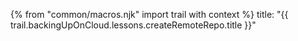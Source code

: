 {% from "common/macros.njk" import trail with context %}
<frontmatter>
title: "{{ trail.backingUpOnCloud.lessons.createRemoteRepo.title }}"
</frontmatter>

<include src="unit-inPage-asFlat.md" boilerplate />